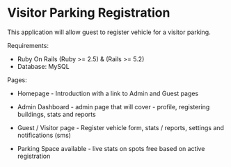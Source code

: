 # Visitor Parking Registration

This application will allow guest to register vehicle for a visitor parking.

Requirements:

* Ruby On Rails (Ruby >= 2.5) & (Rails >= 5.2)
* Database: MySQL

Pages:

* Homepage - Introduction with a link to Admin and Guest pages

* Admin Dashboard - admin page that will cover - profile, registering buildings, stats and reports

* Guest / Visitor page - Register vehicle form, stats / reports, settings and notifications (sms)

* Parking Space available - live stats on spots free based on active registration 
 
